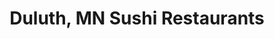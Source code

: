 ---
layout: city
title: Duluth, MN Sushi Restaurants
permalink: /minnesota/duluth/
stateAbbr: MN
stateName: Minnesota
cityName: Duluth

---